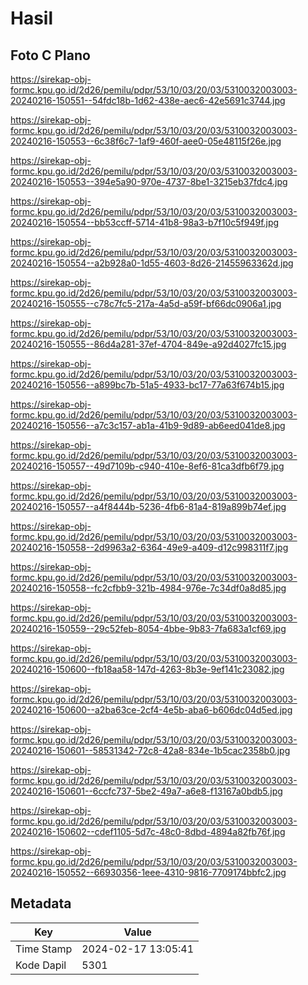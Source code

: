 # Hasil

## Foto C Plano

https://sirekap-obj-formc.kpu.go.id/2d26/pemilu/pdpr/53/10/03/20/03/5310032003003-20240216-150551--54fdc18b-1d62-438e-aec6-42e5691c3744.jpg

https://sirekap-obj-formc.kpu.go.id/2d26/pemilu/pdpr/53/10/03/20/03/5310032003003-20240216-150553--6c38f6c7-1af9-460f-aee0-05e48115f26e.jpg

https://sirekap-obj-formc.kpu.go.id/2d26/pemilu/pdpr/53/10/03/20/03/5310032003003-20240216-150553--394e5a90-970e-4737-8be1-3215eb37fdc4.jpg

https://sirekap-obj-formc.kpu.go.id/2d26/pemilu/pdpr/53/10/03/20/03/5310032003003-20240216-150554--bb53ccff-5714-41b8-98a3-b7f10c5f949f.jpg

https://sirekap-obj-formc.kpu.go.id/2d26/pemilu/pdpr/53/10/03/20/03/5310032003003-20240216-150554--a2b928a0-1d55-4603-8d26-21455963362d.jpg

https://sirekap-obj-formc.kpu.go.id/2d26/pemilu/pdpr/53/10/03/20/03/5310032003003-20240216-150555--c78c7fc5-217a-4a5d-a59f-bf66dc0906a1.jpg

https://sirekap-obj-formc.kpu.go.id/2d26/pemilu/pdpr/53/10/03/20/03/5310032003003-20240216-150555--86d4a281-37ef-4704-849e-a92d4027fc15.jpg

https://sirekap-obj-formc.kpu.go.id/2d26/pemilu/pdpr/53/10/03/20/03/5310032003003-20240216-150556--a899bc7b-51a5-4933-bc17-77a63f674b15.jpg

https://sirekap-obj-formc.kpu.go.id/2d26/pemilu/pdpr/53/10/03/20/03/5310032003003-20240216-150556--a7c3c157-ab1a-41b9-9d89-ab6eed041de8.jpg

https://sirekap-obj-formc.kpu.go.id/2d26/pemilu/pdpr/53/10/03/20/03/5310032003003-20240216-150557--49d7109b-c940-410e-8ef6-81ca3dfb6f79.jpg

https://sirekap-obj-formc.kpu.go.id/2d26/pemilu/pdpr/53/10/03/20/03/5310032003003-20240216-150557--a4f8444b-5236-4fb6-81a4-819a899b74ef.jpg

https://sirekap-obj-formc.kpu.go.id/2d26/pemilu/pdpr/53/10/03/20/03/5310032003003-20240216-150558--2d9963a2-6364-49e9-a409-d12c998311f7.jpg

https://sirekap-obj-formc.kpu.go.id/2d26/pemilu/pdpr/53/10/03/20/03/5310032003003-20240216-150558--fc2cfbb9-321b-4984-976e-7c34df0a8d85.jpg

https://sirekap-obj-formc.kpu.go.id/2d26/pemilu/pdpr/53/10/03/20/03/5310032003003-20240216-150559--29c52feb-8054-4bbe-9b83-7fa683a1cf69.jpg

https://sirekap-obj-formc.kpu.go.id/2d26/pemilu/pdpr/53/10/03/20/03/5310032003003-20240216-150600--fb18aa58-147d-4263-8b3e-9ef141c23082.jpg

https://sirekap-obj-formc.kpu.go.id/2d26/pemilu/pdpr/53/10/03/20/03/5310032003003-20240216-150600--a2ba63ce-2cf4-4e5b-aba6-b606dc04d5ed.jpg

https://sirekap-obj-formc.kpu.go.id/2d26/pemilu/pdpr/53/10/03/20/03/5310032003003-20240216-150601--58531342-72c8-42a8-834e-1b5cac2358b0.jpg

https://sirekap-obj-formc.kpu.go.id/2d26/pemilu/pdpr/53/10/03/20/03/5310032003003-20240216-150601--6ccfc737-5be2-49a7-a6e8-f13167a0bdb5.jpg

https://sirekap-obj-formc.kpu.go.id/2d26/pemilu/pdpr/53/10/03/20/03/5310032003003-20240216-150602--cdef1105-5d7c-48c0-8dbd-4894a82fb76f.jpg

https://sirekap-obj-formc.kpu.go.id/2d26/pemilu/pdpr/53/10/03/20/03/5310032003003-20240216-150552--66930356-1eee-4310-9816-7709174bbfc2.jpg


## Metadata

| Key        | Value               |
| ---------- | ------------------- |
| Time Stamp | 2024-02-17 13:05:41 |
| Kode Dapil | 5301                |



